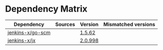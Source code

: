 # Dependency Matrix

Dependency | Sources | Version | Mismatched versions
---------- | ------- | ------- | -------------------
[jenkins-x/go-scm](https://github.com/jenkins-x/go-scm) |  | [1.5.62]() | 
[jenkins-x/jx](https://github.com/jenkins-x/jx) |  | [2.0.998](https://github.com/jenkins-x/jx/releases/tag/v2.0.998) | 

